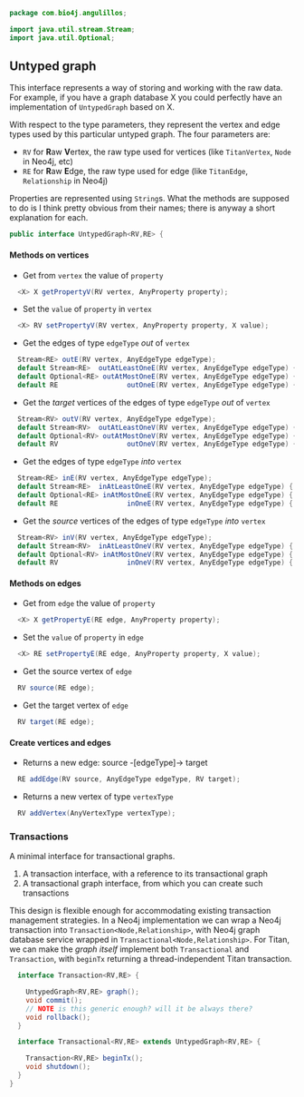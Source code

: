 
```java
package com.bio4j.angulillos;

import java.util.stream.Stream;
import java.util.Optional;
```


## Untyped graph

This interface represents a way of storing and working with the raw data. For example, if you have a graph database X you could perfectly have an implementation of `UntypedGraph` based on X.

With respect to the type parameters, they represent the vertex and edge types used by this particular untyped graph. The four parameters are:

- `RV` for **R**aw **V**ertex, the raw type used for vertices (like `TitanVertex`, `Node` in Neo4j, etc)
- `RE` for **R**aw **E**dge, the raw type used for edge (like `TitanEdge`, `Relationship` in Neo4j)

Properties are represented using `String`s. What the methods are supposed to do is I think pretty obvious from their names; there is anyway a short explanation for each.


```java
public interface UntypedGraph<RV,RE> {
```

#### Methods on vertices
- Get from `vertex` the value of `property`

```java
  <X> X getPropertyV(RV vertex, AnyProperty property);
```

- Set the `value` of `property` in `vertex`

```java
  <X> RV setPropertyV(RV vertex, AnyProperty property, X value);
```

- Get the edges of type `edgeType` _out_ of `vertex`

```java
  Stream<RE> outE(RV vertex, AnyEdgeType edgeType);
  default Stream<RE>  outAtLeastOneE(RV vertex, AnyEdgeType edgeType) { return outE(vertex, edgeType); }
  default Optional<RE> outAtMostOneE(RV vertex, AnyEdgeType edgeType) { return outE(vertex, edgeType).findFirst(); }
  default RE                 outOneE(RV vertex, AnyEdgeType edgeType) { return outE(vertex, edgeType).findFirst().get(); }
```

- Get the _target_ vertices of the edges of type `edgeType` _out_ of `vertex`

```java
  Stream<RV> outV(RV vertex, AnyEdgeType edgeType);
  default Stream<RV>  outAtLeastOneV(RV vertex, AnyEdgeType edgeType) { return outV(vertex, edgeType); }
  default Optional<RV> outAtMostOneV(RV vertex, AnyEdgeType edgeType) { return outV(vertex, edgeType).findFirst(); }
  default RV                 outOneV(RV vertex, AnyEdgeType edgeType) { return outV(vertex, edgeType).findFirst().get(); }
```

- Get the edges of type `edgeType` _into_ `vertex`

```java
  Stream<RE> inE(RV vertex, AnyEdgeType edgeType);
  default Stream<RE>  inAtLeastOneE(RV vertex, AnyEdgeType edgeType) { return inE(vertex, edgeType); }
  default Optional<RE> inAtMostOneE(RV vertex, AnyEdgeType edgeType) { return inE(vertex, edgeType).findFirst(); }
  default RE                 inOneE(RV vertex, AnyEdgeType edgeType) { return inE(vertex, edgeType).findFirst().get(); }
```

- Get the _source_ vertices of the edges of type `edgeType` _into_ `vertex`

```java
  Stream<RV> inV(RV vertex, AnyEdgeType edgeType);
  default Stream<RV>  inAtLeastOneV(RV vertex, AnyEdgeType edgeType) { return inV(vertex, edgeType); }
  default Optional<RV> inAtMostOneV(RV vertex, AnyEdgeType edgeType) { return inV(vertex, edgeType).findFirst(); }
  default RV                 inOneV(RV vertex, AnyEdgeType edgeType) { return inV(vertex, edgeType).findFirst().get(); }
```

#### Methods on edges
- Get from `edge` the value of `property`

```java
  <X> X getPropertyE(RE edge, AnyProperty property);
```

- Set the `value` of `property` in `edge`

```java
  <X> RE setPropertyE(RE edge, AnyProperty property, X value);
```

- Get the source vertex of `edge`

```java
  RV source(RE edge);
```

- Get the target vertex of `edge`

```java
  RV target(RE edge);
```

#### Create vertices and edges
- Returns a new edge: source -[edgeType]-> target

```java
  RE addEdge(RV source, AnyEdgeType edgeType, RV target);
```

- Returns a new vertex of type `vertexType`

```java
  RV addVertex(AnyVertexType vertexType);
```


### Transactions

A minimal interface for transactional graphs.

1. A transaction interface, with a reference to its transactional graph
2. A transactional graph interface, from which you can create such transactions

This design is flexible enough for accommodating existing transaction management strategies. In a Neo4j implementation we can wrap a Neo4j transaction into `Transaction<Node,Relationship>`, with Neo4j graph database service wrapped in `Transactional<Node,Relationship>`. For Titan, we can make the *graph itself* implement both `Transactional` and `Transaction`, with `beginTx` returning a thread-independent Titan transaction.


```java
  interface Transaction<RV,RE> {

    UntypedGraph<RV,RE> graph();
    void commit();
    // NOTE is this generic enough? will it be always there?
    void rollback();
  }

  interface Transactional<RV,RE> extends UntypedGraph<RV,RE> {

    Transaction<RV,RE> beginTx();
    void shutdown();
  }
}

```




[test/java/com/bio4j/angulillos/Twitter.java]: ../../../../../test/java/com/bio4j/angulillos/Twitter.java.md
[test/java/com/bio4j/angulillos/TwitterGraphTestSuite.java]: ../../../../../test/java/com/bio4j/angulillos/TwitterGraphTestSuite.java.md
[main/java/com/bio4j/angulillos/Arity.java]: Arity.java.md
[main/java/com/bio4j/angulillos/UntypedGraphSchema.java]: UntypedGraphSchema.java.md
[main/java/com/bio4j/angulillos/AnyElementType.java]: AnyElementType.java.md
[main/java/com/bio4j/angulillos/UntypedGraph.java]: UntypedGraph.java.md
[main/java/com/bio4j/angulillos/TypedEdgeIndex.java]: TypedEdgeIndex.java.md
[main/java/com/bio4j/angulillos/Labeled.java]: Labeled.java.md
[main/java/com/bio4j/angulillos/TypedVertexIndex.java]: TypedVertexIndex.java.md
[main/java/com/bio4j/angulillos/conversions.java]: conversions.java.md
[main/java/com/bio4j/angulillos/TypedVertexQuery.java]: TypedVertexQuery.java.md
[main/java/com/bio4j/angulillos/QueryPredicate.java]: QueryPredicate.java.md
[main/java/com/bio4j/angulillos/AnyEdgeType.java]: AnyEdgeType.java.md
[main/java/com/bio4j/angulillos/TypedGraph.java]: TypedGraph.java.md
[main/java/com/bio4j/angulillos/AnyProperty.java]: AnyProperty.java.md
[main/java/com/bio4j/angulillos/AnyVertexType.java]: AnyVertexType.java.md
[main/java/com/bio4j/angulillos/TypedElementIndex.java]: TypedElementIndex.java.md